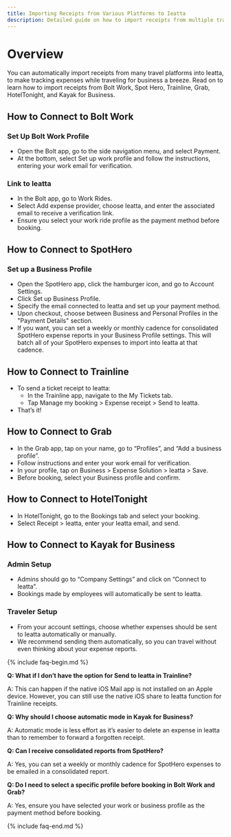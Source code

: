 ```yaml
---
title: Importing Receipts from Various Platforms to Ieatta
description: Detailed guide on how to import receipts from multiple travel platforms into Ieatta.
---
```


# Overview
You can automatically import receipts from many travel platforms into Ieatta, to make tracking expenses while traveling for business a breeze. Read on to learn how to import receipts from Bolt Work, Spot Hero, Trainline, Grab, HotelTonight, and Kayak for Business.

## How to Connect to Bolt Work

### Set Up Bolt Work Profile
- Open the Bolt app, go to the side navigation menu, and select Payment.
- At the bottom, select Set up work profile and follow the instructions, entering your work email for verification.

### Link to Ieatta
- In the Bolt app, go to Work Rides.
- Select Add expense provider, choose Ieatta, and enter the associated email to receive a verification link.
- Ensure you select your work ride profile as the payment method before booking.

## How to Connect to SpotHero

### Set up a Business Profile
- Open the SpotHero app, click the hamburger icon, and go to Account Settings.
- Click Set up Business Profile.
- Specify the email connected to Ieatta and set up your payment method.
- Upon checkout, choose between Business and Personal Profiles in the "Payment Details" section.
- If you want, you can set a weekly or monthly cadence for consolidated SpotHero expense reports in your Business Profile settings. This will batch all of your SpotHero expenses to import into Ieatta at that cadence.

## How to Connect to Trainline
- To send a ticket receipt to Ieatta:
  - In the Trainline app, navigate to the My Tickets tab.
  - Tap Manage my booking > Expense receipt > Send to Ieatta.
- That’s it!

## How to Connect to Grab
- In the Grab app, tap on your name, go to “Profiles”, and “Add a business profile”.
- Follow instructions and enter your work email for verification.
- In your profile, tap on Business > Expense Solution > Ieatta > Save.
- Before booking, select your Business profile and confirm.

## How to Connect to HotelTonight
- In HotelTonight, go to the Bookings tab and select your booking.
- Select Receipt > Ieatta, enter your Ieatta email, and send.

## How to Connect to Kayak for Business

### Admin Setup
- Admins should go to “Company Settings” and click on “Connect to Ieatta”.
- Bookings made by employees will automatically be sent to Ieatta.

### Traveler Setup
- From your account settings, choose whether expenses should be sent to Ieatta automatically or manually.
- We recommend sending them automatically, so you can travel without even thinking about your expense reports.

{% include faq-begin.md %}

**Q: What if I don’t have the option for Send to Ieatta in Trainline?**

A: This can happen if the native iOS Mail app is not installed on an Apple device. However, you can still use the native iOS share to Ieatta function for Trainline receipts.

**Q: Why should I choose automatic mode in Kayak for Business?**

A: Automatic mode is less effort as it’s easier to delete an expense in Ieatta than to remember to forward a forgotten receipt.

**Q: Can I receive consolidated reports from SpotHero?**

A: Yes, you can set a weekly or monthly cadence for SpotHero expenses to be emailed in a consolidated report.

**Q: Do I need to select a specific profile before booking in Bolt Work and Grab?**

A: Yes, ensure you have selected your work or business profile as the payment method before booking.

{% include faq-end.md %}
